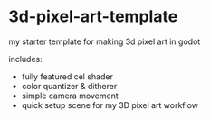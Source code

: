 # 3d-pixel-art-template
my starter template for making 3d pixel art in godot

includes:
- fully featured cel shader
- color quantizer & ditherer
- simple camera movement
- quick setup scene for my 3D pixel art workflow
